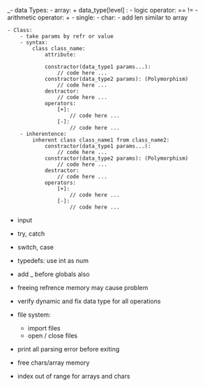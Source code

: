 _- data Types:
    - array:
        + data_type[level] :
        - logic operator: == !=
        - arithmetic operator: +
    - single:
        - char:
            - add len similar to array
            
    - Class:
        - take params by refr or value
        - syntax:
            class class_name:
                attribute:
                    
                constractor(data_type1 params...):
                    // code here ...
                constractor(data_type2 params): (Polymorphism)
                    // code here ...
                destractor:
                    // code here ...
                operators:
                    [+]:
                        // code here ...
                    [-]:
                        // code here ...
        - inherentence:
            inherent class class_name1 from class_name2:
                constractor(data_type1 params...):
                    // code here ...
                constractor(data_type2 params): (Polymorphism)
                    // code here ...
                destractor:
                    // code here ...
                operators:
                    [+]:
                        // code here ...
                    [-]:
                        // code here ...

- input
- try, catch
- switch, case
- typedefs: use int as num
- add _ before globals also

- freeing refrence memory may cause problem
- verify dynamic and fix data type for all operations
- file system:
    - import files
    - open / close files

- print all parsing error before exiting
- free chars/array memory
- index out of range for arrays and chars